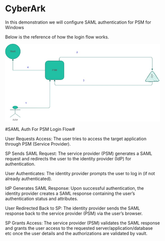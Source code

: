 # CyberArk
In this demonstration we will configure SAML authentication for PSM for Windows

Below is the reference of how the login flow works.

![alt text](https://github.com/Vamshi-Msi/CyberArk/blob/main/PSM%20for%20SAML.jpg?raw=true)

#SAML Auth For PSM Login Flow#


User Requests Access: The user tries to access the target application through PSM (Service Provider).

SP Sends SAML Request: The service provider (PSM) generates a SAML request and redirects the user to the identity provider (IdP) for authentication.

User Authenticates: The identity provider prompts the user to log in (if not already authenticated).

IdP Generates SAML Response: Upon successful authentication, the identity provider creates a SAML response containing the user’s authentication status and attributes.

User Redirected Back to SP: The identity provider sends the SAML response back to the service provider (PSM) via the user’s browser.

SP Grants Access: The service provider (PSM) validates the SAML response and grants the user access to the requested server/application/database etc once the user details and the authorizations are validated by vault.
